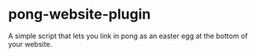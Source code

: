 # pong-website-plugin
A simple script that lets you link in pong as an easter egg at the bottom of your website.
